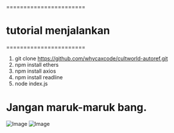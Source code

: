 =======================
# tutorial menjalankan
=======================

1. git clone https://github.com/whycaxcode/cultworld-autoref.git
2. npm install ethers
3. npm install axios
4. npm install readline
5. node index.js


# Jangan maruk-maruk bang. 

![Image](https://github.com/user-attachments/assets/5e6cd5f8-088d-4564-b3ad-cf79c86d0439)
![Image](https://github.com/user-attachments/assets/df02d386-2361-440c-b970-5716d18b71e1)
